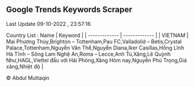 

## Google Trends Keywords Scraper 
 
Last Update 09-10-2022 , 23:57:16

Country List :
 Name  | Keyword |
| ------------- | ------------- |
| VIETNAM | Mai Phương Thúy,Brighton – Tottenham,Pau FC,Valladolid – Betis,Crystal Palace,Tottenham,Nguyễn Văn Thể,Nguyễn Diana,Iker Casillas,Hồng Lĩnh Hà Tĩnh – Sông Lam Nghệ An,Roma – Lecce,Anh Tú,Xăng,Lê Quỳnh Như,HAGL,Viettel đấu với Hải Phòng,Xăng Hôm nay,Nguyễn Phú Trọng,Giá xăng,Nhiệt độ |



© Abdul Muttaqin 

